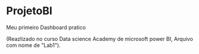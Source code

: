 # ProjetoBI
Meu primeiro Dashboard pratico

(Reazlizado no curso Data science Academy de microsoft power BI, Arquivo com nome de "Lab1").
